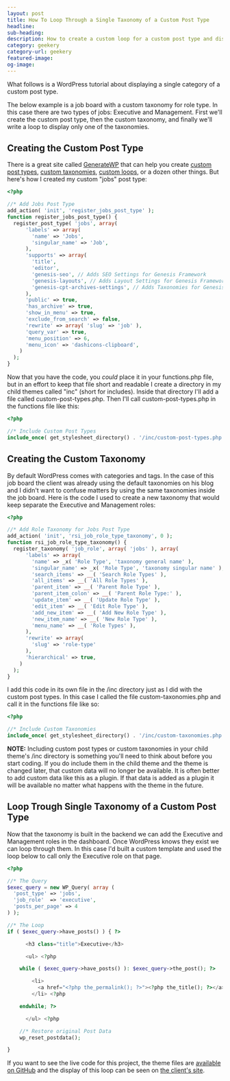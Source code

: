 ```yaml
---
layout: post
title: How To Loop Through a Single Taxonomy of a Custom Post Type
headline:
sub-heading:
description: How to create a custom loop for a custom post type and display only a single taxonomy.
category: geekery
category-url: geekery
featured-image:
og-image:
---
```

What follows is a WordPress tutorial about displaying a single category of a custom post type.

The below example is a job board with a custom taxonomy for role type. In this case there are two types of jobs: Executive and Management. First we'll create the custom post type, then the custom taxonomy, and finally we'll write a loop to display only one of the taxonomies.

## Creating the Custom Post Type

There is a great site called [GenerateWP](https://generatewp.com/) that can help you create [custom post types](https://generatewp.com/post-type/), [custom taxonomies](https://generatewp.com/taxonomy/), [custom loops](https://generatewp.com/wp_query/), or a dozen other things. But here's how I created my custom "jobs" post type:

```php
<?php

//* Add Jobs Post Type
add_action( 'init', 'register_jobs_post_type' );
function register_jobs_post_type() {
  register_post_type( 'jobs', array(
      'labels' => array(
        'name' => 'Jobs',
        'singular_name' => 'Job',
      ),
      'supports' => array(
        'title',
        'editor',
        'genesis-seo', // Adds SEO Settings for Genesis Framework
        'genesis-layouts', // Adds Layout Settings for Genesis Framework
        'genesis-cpt-archives-settings', // Adds Taxonomies for Genesis Framework
      ),
      'public' => true,
      'has_archive' => true,
      'show_in_menu' => true,
      'exclude_from_search' => false,
      'rewrite' => array( 'slug' => 'job' ),
      'query_var' => true,
      'menu_position' => 6,
      'menu_icon' => 'dashicons-clipboard',
    )
  );
}
```

Now that you have the code, you _could_ place it in your functions.php file, but in an effort to keep that file short and readable I create a directory in my child themes called "inc" (short for includes). Inside that directory I'll add a file called custom-post-types.php. Then I'll call custom-post-types.php in the functions file like this:

```php
<?php

//* Include Custom Post Types
include_once( get_stylesheet_directory() . '/inc/custom-post-types.php' );
```

## Creating the Custom Taxonomy

By default WordPress comes with categories and tags. In the case of this job board the client was already using the default taxonomies on his blog and I didn't want to confuse matters by using the same taxonomies inside the job board. Here is the code I used to create a new taxonomy that would keep separate the Executive and Management roles:

```php
<?php

//* Add Role Taxonomy for Jobs Post Type
add_action( 'init', 'rsi_job_role_type_taxonomy', 0 );
function rsi_job_role_type_taxonomy() {
  register_taxonomy( 'job_role', array( 'jobs' ), array(
      'labels' => array(
        'name' => _x( 'Role Type', 'taxonomy general name' ),
        'singular_name' => _x( 'Role Type', 'taxonomy singular name' ),
        'search_items' => __( 'Search Role Types' ),
        'all_items' => __( 'All Role Types' ),
        'parent_item' => __( 'Parent Role Type' ),
        'parent_item_colon' => __( 'Parent Role Type:' ),
        'update_item' => __( 'Update Role Type' ),
        'edit_item' => __( 'Edit Role Type' ),
        'add_new_item' => __( 'Add New Role Type' ),
        'new_item_name' => __( 'New Role Type' ),
        'menu_name' => __( 'Role Types' ),
      ),
      'rewrite' => array(
        'slug' => 'role-type'
      ),
      'hierarchical' => true,
    )
  );
}
```

I add this code in its own file in the /inc directory just as I did with the custom post types. In this case I called the file custom-taxonomies.php and call it in the functions file like so:

```php
<?php

//* Include Custom Taxonomies
include_once( get_stylesheet_directory() . '/inc/custom-taxonomies.php' );
```

**NOTE:** Including custom post types or custom taxonomies in your child theme's /inc directory is something you'll need to think about before you start coding. If you do include them in the child theme and the theme is changed later, that custom data will no longer be available. It is often better to add custom data like this as a plugin. If that data is added as a plugin it will be available no matter what happens with the theme in the future.

## Loop Trough Single Taxonomy of a Custom Post Type

Now that the taxonomy is built in the backend we can add the Executive and Management roles in the dashboard. Once WordPress knows they exist we can loop through them. In this case I'd built a custom template and used the loop below to call only the Executive role on that page.

```php
<?php

//* The Query
$exec_query = new WP_Query( array (
  'post_type' => 'jobs',
  'job_role'  => 'executive',
  'posts_per_page' => 4
) );

//* The Loop
if ( $exec_query->have_posts() ) { ?>

      <h3 class="title">Executive</h3>

      <ul> <?php

    while ( $exec_query->have_posts() ): $exec_query->the_post(); ?>

        <li>
          <a href="<?php the_permalink(); ?>"><?php the_title(); ?></a>
        </li> <?php

    endwhile; ?>

      </ul> <?php

    //* Restore original Post Data
    wp_reset_postdata();

}
```

If you want to see the live code for this project, the theme files are [available on GitHub](https://github.com/bradonomics/rsi-international/) and the display of this loop can be seen on [the client's site](http://rsiinternational.asia/candidate/#available-positions).
